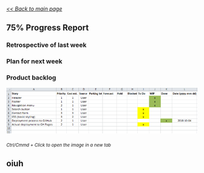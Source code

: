 _[<< Back to main page](https://maggievu.github.io/learning-reactjs/)_

## 75% Progress Report

### Retrospective of last week

### Plan for next week

### Product backlog

[![Product Excel Backlog](../assets/images/prototype-75.png "Product Excel Backlog")](https://maggievu.github.io/learning-reactjs/assets/images/prototype-75.png)

_<sub>Ctrl/Cmmd + Click to open the image in a new tab</sub>_

## oiuh
